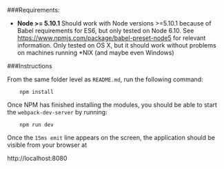 ###Requirements:
 - **Node >= 5.10.1** 
 Should work with Node versions >=5.10.1 because of Babel requirements for ES6, but only tested on Node 6.10. See https://www.npmjs.com/package/babel-preset-node5 for relevant information. Only tested on OS X, but it should work without problems on machines running *NIX (and maybe even Windows)
 
###Instructions

From the same folder level as `README.md`, run the following command:
``` 
	npm install
```

Once NPM has finished installing the modules, you should be able to start the `webpack-dev-server` by running:

```
	npm run dev
```
Once the `15ms emit` line appears on the screen, the application should be visible from your browser at

http://localhost:8080